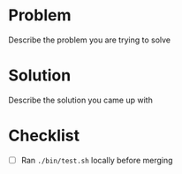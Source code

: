 # Problem

Describe the problem you are trying to solve

# Solution

Describe the solution you came up with

# Checklist

- [ ] Ran `./bin/test.sh` locally before merging
